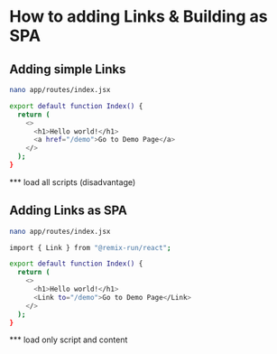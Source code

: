 # How to adding Links & Building as SPA

## Adding simple Links 

```bash
nano app/routes/index.jsx
```

```bash
export default function Index() {
  return (
    <>
      <h1>Hello world!</h1>
      <a href="/demo">Go to Demo Page</a>
    </>
  );
}
```

*** load all scripts (disadvantage)

## Adding Links as SPA

```bash
nano app/routes/index.jsx
```

```bash
import { Link } from "@remix-run/react";

export default function Index() {
  return (
    <>
      <h1>Hello world!</h1>
      <Link to="/demo">Go to Demo Page</Link>
    </>
  );
}
```

*** load only script and content